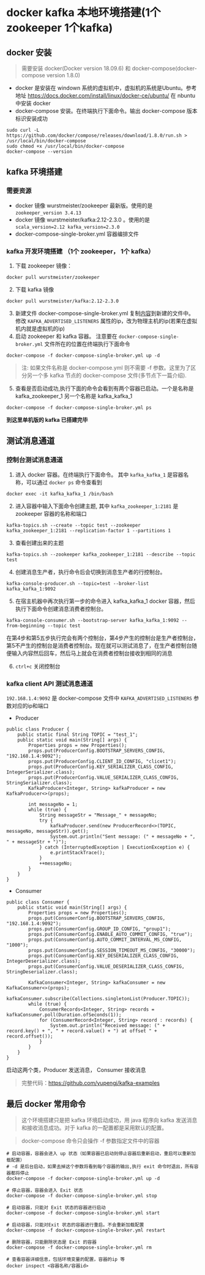 # docker kafka 本地环境搭建(1个 zookeeper 1个kafka)

## docker 安装
> 需要安装 docker(Docker version 18.09.6) 和 docker-compose(docker-compose version 1.8.0)

- docker 是安装在 windown 系统的虚拟机中，虚拟机的系统是Ubuntu。参考地址 https://docs.docker.com/install/linux/docker-ce/ubuntu/ 在 nbuntu 中安装 docker
- docker-compose 安装。在终端执行下面命令。输出 docker-compose 版本标识安装成功

```shell
sudo curl -L https://github.com/docker/compose/releases/download/1.8.0/run.sh > /usr/local/bin/docker-compose
sudo chmod +x /usr/local/bin/docker-compose
docker-compose --version
```

## kafka 环境搭建

### 需要资源
- docker 镜像 wurstmeister/zookeeper 最新版。使用的是 `zookeeper_version 3.4.13`
- docker 镜像 wurstmeister/kafka:2.12-2.3.0 。使用的是 `scala_version=2.12 kafka_version=2.3.0`
- docker-compose-single-broker.yml 容器编排文件

### kafka 开发环境搭建 （1个 zookeeper， 1个 kafka）

1. 下载 zookeeper 镜像：
```
docker pull wurstmeister/zookeeper
```
2. 下载 kafka 镜像
```
docker pull wurstmeister/kafka:2.12-2.3.0
```
3. 新建文件 docker-compose-single-broker.yml 复制[内容](https://raw.githubusercontent.com/yupengj/kafka-examples/master/docker-compose-single-broker.yml)到新建的文件中。修改 
`KAFKA_ADVERTISED_LISTENERS` 属性的ip，改为物理主机的ip(若果在虚拟机内就是虚拟机的ip)
4. 启动 zookeeper 和 kafka 容器。 注意要在 `docker-compose-single-broker.yml` 文件所在的位置在终端执行下面命令
```
docker-compose -f docker-compose-single-broker.yml up -d
```
> 注: 如果文件名称是 docker-compose.yml 则不需要 -f 参数。这里为了区分另一个多 kafka 节点的 docker-compose 文件(多节点下一篇介绍).

5. 查看是否启动成功,执行下面的命令会看到有两个容器已启动。一个是名称是 kafka_zookeeper_1 另一个名称是 kafka_kafka_1
```
docker-compose -f docker-compose-single-broker.yml ps
```

**到这里单机版的 kafka 已搭建完毕**

## 测试消息通道

### 控制台测试消息通道

1. 进入 docker 容器。在终端执行下面命令。 其中 `kafka_kafka_1` 是容器名称，可以通过 `docker ps` 命令查看到
```
docker exec -it kafka_kafka_1 /bin/bash
```
2. 进入容器中输入下面命令创建主题, 其中 `kafka_zookeeper_1:2181` 是 zookeeper 容器的名称和端口
```
kafka-topics.sh --create --topic test --zookeeper kafka_zookeeper_1:2181 --replication-factor 1 --partitions 1
```
3. 查看创建出来的主题
```
kafka-topics.sh --zookeeper kafka_zookeeper_1:2181 --describe --topic test
```
4. 创建消息生产者，执行命令后会切换到消息生产者的行控制台。
```
kafka-console-producer.sh --topic=test --broker-list kafka_kafka_1:9092
```
5. 在宿主机器中再次执行第一步的命令进入 kafka_kafka_1 docker 容器，然后执行下面命令创建消息消费者控制台。
```
kafka-console-consumer.sh --bootstrap-server kafka_kafka_1:9092 --from-beginning --topic test
```

在第4步和第5五步执行完会有两个控制台，第4步产生的控制台是生产者控制台，第5不产生的控制台是消费者控制台。现在就可以测试消息了，在生产者控制台随便输入内容然后回车，然后马上就会在消费者控制台接收到相同的消息

6. `ctrl+c` 关闭控制台

### kafka client API 测试消息通道

`192.168.1.4:9092` 是 docker-compose 文件中 `KAFKA_ADVERTISED_LISTENERS` 参数对应的ip和端口

- Producer
```
public class Producer {
	public static final String TOPIC = "test_1";
	public static void main(String[] args) {
		Properties props = new Properties();
		props.put(ProducerConfig.BOOTSTRAP_SERVERS_CONFIG, "192.168.1.4:9092");
		props.put(ProducerConfig.CLIENT_ID_CONFIG, "clicet1");
		props.put(ProducerConfig.KEY_SERIALIZER_CLASS_CONFIG, IntegerSerializer.class);
		props.put(ProducerConfig.VALUE_SERIALIZER_CLASS_CONFIG, StringSerializer.class);
		KafkaProducer<Integer, String> kafkaProducer = new KafkaProducer<>(props);

		int messageNo = 1;
		while (true) {
			String messageStr = "Message_" + messageNo;
			try {
				kafkaProducer.send(new ProducerRecord<>(TOPIC, messageNo, messageStr)).get();
				System.out.println("Sent message: (" + messageNo + ", " + messageStr + ")");
			} catch (InterruptedException | ExecutionException e) {
				e.printStackTrace();
			}
			++messageNo;
		}
	}
}
```

- Consumer
```
public class Consumer {
	public static void main(String[] args) {
		Properties props = new Properties();
		props.put(ConsumerConfig.BOOTSTRAP_SERVERS_CONFIG, "192.168.1.4:9092");
		props.put(ConsumerConfig.GROUP_ID_CONFIG, "group1");
		props.put(ConsumerConfig.ENABLE_AUTO_COMMIT_CONFIG, "true");
		props.put(ConsumerConfig.AUTO_COMMIT_INTERVAL_MS_CONFIG, "1000");
		props.put(ConsumerConfig.SESSION_TIMEOUT_MS_CONFIG, "30000");
		props.put(ConsumerConfig.KEY_DESERIALIZER_CLASS_CONFIG, IntegerDeserializer.class);
		props.put(ConsumerConfig.VALUE_DESERIALIZER_CLASS_CONFIG, StringDeserializer.class);

		KafkaConsumer<Integer, String> kafkaConsumer = new KafkaConsumer<>(props);
		kafkaConsumer.subscribe(Collections.singletonList(Producer.TOPIC));
		while (true) {
			ConsumerRecords<Integer, String> records = kafkaConsumer.poll(Duration.ofSeconds(1));
			for (ConsumerRecord<Integer, String> record : records) {
				System.out.println("Received message: (" + record.key() + ", " + record.value() + ") at offset " + record.offset());
			}
		}
	}
}
```

启动这两个类，Producer 发送消息， Consumer 接收消息

> 完整代码：https://github.com/yupengj/kafka-examples

## 最后 docker 常用命令

> 这个环境搭建只是把 kafka 环境启动成功，用 java 程序向 kafka 发送消息和接收消息成功。对于 kafka 的一配置都是采用默认的配置。
 
> docker-compose 命令只会操作 -f 参数指定文件中的容器

```sbtshell
# 启动容器，容器会进入 up 状态（如果容器已启动则停止容器后重新启动，重启可以重新加载配置）
# -d 是后台启动，如果去掉这个参数将看到每个容器的输出,执行 exit 命令时退出，所有容器都将停止
docker-compose -f docker-compose-single-broker.yml up -d 

# 停止容器，容器会进入 Exit 状态
docker-compose -f docker-compose-single-broker.yml stop 

# 启动容器，只能对 Exit 状态的容器进行启动
docker-compose -f docker-compose-single-broker.yml start 

# 启动容器，只能对Exit 状态的容器进行重启。不会重新加载配置
docker-compose -f docker-compose-single-broker.yml restart

# 删除容器，只能删除状态是 Exit 的容器
docker-compose -f docker-compose-single-broker.yml rm 

# 查看容器详细信息，包括环境变量的配置，容器的ip 等 
docker inspect <容器名称/容器id>

```
